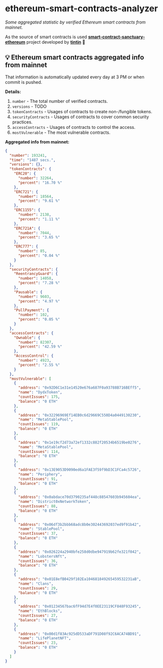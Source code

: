 # ethereum-smart-contracts-analyzer

*Some aggregated statistic by verified Ethereum smart contracts from mainnet.*

As the source of smart contracts is used **[smart-contract-sanctuary-ethereum](https://github.com/tintinweb/smart-contract-sanctuary-ethereum)** project developed by **[tintin](https://github.com/tintinweb)** 👏

## 💡 Ethereum smart contracts aggregated info from mainnet

That information is automatically updated every day at 3 PM or when commit is pushed.

**Details:**

1. `number` - The total number of verified contracts.
2. `versions` - TODO
3. `tokenContracts` - Usages of contracts to create non-/fungible tokens.
4. `securityContracts` - Usages of contracts to cover common security practices. 
5. `accessContracts` - Usages of contracts to control the access.
6. `mostVulnerable` - The most vulnerable contracts.

**Aggregated info from mainnet:**

```json
{
  "number": 193241,
  "time": "1487 secs.",
  "versions": {},
  "tokenContracts": {
    "ERC20": {
      "number": 32264,
      "percent": "16.70 %"
    },
    "ERC721": {
      "number": 18564,
      "percent": "9.61 %"
    },
    "ERC1155": {
      "number": 2138,
      "percent": "1.11 %"
    },
    "ERC721A": {
      "number": 7044,
      "percent": "3.65 %"
    },
    "ERC777": {
      "number": 85,
      "percent": "0.04 %"
    }
  },
  "securityContracts": {
    "ReentrancyGuard": {
      "number": 14058,
      "percent": "7.28 %"
    },
    "Pausable": {
      "number": 9603,
      "percent": "4.97 %"
    },
    "PullPayment": {
      "number": 102,
      "percent": "0.05 %"
    }
  },
  "accessContracts": {
    "Ownable": {
      "number": 82307,
      "percent": "42.59 %"
    },
    "AccessControl": {
      "number": 4923,
      "percent": "2.55 %"
    }
  },
  "mostVulnerable": [
    {
      "address": "0x92D6C1e31e14520e676a687F0a93788B716BEff5",
      "name": "DydxToken",
      "countIssues": 175,
      "balance": "0 ETH"
    },
    {
      "address": "0x32296969Ef14EB0c6d29669C550D4a0449130230",
      "name": "MetaStablePool",
      "countIssues": 119,
      "balance": "0 ETH"
    },
    {
      "address": "0x1e19cf2d73a72ef1332c882f20534b6519be0276",
      "name": "MetaStablePool",
      "countIssues": 114,
      "balance": "0 ETH"
    },
    {
      "address": "0x13E9053D9090ed6a1FAE3f59f9bD3C1FCa4c5726",
      "name": "Periphery",
      "countIssues": 91,
      "balance": "0 ETH"
    },
    {
      "address": "0x0abdace70d3790235af448c88547603b945604ea",
      "name": "District0xNetworkToken",
      "countIssues": 88,
      "balance": "0 ETH"
    },
    {
      "address": "0x06df3b2bbb68adc8b0e302443692037ed9f91b42",
      "name": "StablePool",
      "countIssues": 37,
      "balance": "0 ETH"
    },
    {
      "address": "0x026224a2940bfe258d0dbe947919b62fe321f042",
      "name": "LobstersNft",
      "countIssues": 36,
      "balance": "0 ETH"
    },
    {
      "address": "0x01E8efB0429f102Ea104681849265459532231aB",
      "name": "Clans",
      "countIssues": 29,
      "balance": "0 ETH"
    },
    {
      "address": "0x01234567bac6fF94d7E4f0EE23119CF848F93245",
      "name": "EthBlocks",
      "countIssues": 27,
      "balance": "0 ETH"
    },
    {
      "address": "0x00d1f83Ac925dD533aDF791D08f92C6ACA74BD91",
      "name": "LifePlanetNFT",
      "countIssues": 23,
      "balance": "0 ETH"
    }
  ]
}
```

